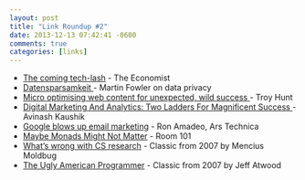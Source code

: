 ```yaml
---
layout: post
title: "Link Roundup #2"
date: 2013-12-13 07:42:41 -0600
comments: true
categories: [links] 
---
```


* [The coming tech-lash](http://www.economist.com/news/21588893-tech-elite-will-join-bankers-and-oilmen-public-demonology-predicts-adrian-wooldridge-coming) - The Economist
* [Datensparsamkeit
](http://martinfowler.com/bliki/Datensparsamkeit.html) - Martin Fowler on data privacy
* [Micro optimising web content for unexpected, wild success
](http://www.troyhunt.com/2013/12/micro-optimising-web-content-for.html) - Troy Hunt
* [Digital Marketing And Analytics: Two Ladders For Magnificent Success
](http://www.kaushik.net/avinash/digital-marketing-analytics-ladder-step-by-step-success/) - Avinash Kaushik
* [Google blows up email marketing](http://arstechnica.com/information-technology/2013/12/gmail-blows-up-e-mail-marketing-by-caching-all-images-on-google-servers/#p3) - Ron Amadeo, Ars Technica 
* [Maybe Monads Might Not Matter](http://gbracha.blogspot.com/2011/01/maybe-monads-might-not-matter.html) - Room 101
* [What’s wrong with CS research](http://unqualified-reservations.blogspot.com/2007/08/whats-wrong-with-cs-research.html) - Classic from 2007 by Mencius Moldbug
* [The Ugly American Programmer](http://www.codinghorror.com/blog/2009/03/the-ugly-american-programmer.html) - Classic from 2007 by Jeff Atwood

